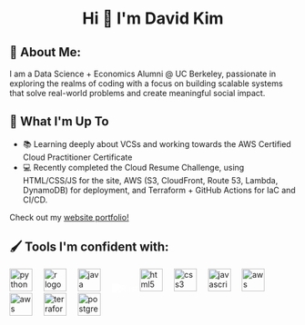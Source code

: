 <h1 align="center">Hi 👋 I'm David Kim
<link rel="stylesheet" type='text/css' href="https://cdn.jsdelivr.net/gh/devicons/devicon@latest/devicon.min.css" />
</h1>

## 💫 About Me:
I am a Data Science + Economics Alumni @ UC Berkeley, passionate in exploring the realms of coding with a focus on building scalable systems that solve real-world problems and create meaningful social impact.

## 🚀 What I'm Up To

- 📚 Learning deeply about VCSs and working towards the AWS Certified Cloud Practitioner Certificate
- 💻 Recently completed the Cloud Resume Challenge, using HTML/CSS/JS for the site, AWS (S3, CloudFront, Route 53, Lambda, DynamoDB) for deployment, and Terraform + GitHub Actions for IaC and CI/CD.

Check out my [website portfolio!](https://davjhkim.com/)

## 🖌️ Tools I'm confident with:
<div align="left">
  <img src="https://cdn.jsdelivr.net/gh/devicons/devicon@latest/icons/python/python-original.svg" height="40" alt="python logo"  />
  <img width="12" />
  <img src="https://cdn.jsdelivr.net/gh/devicons/devicon@latest/icons/r/r-plain.svg" height="40" alt="r logo"  />
  <img width="12" />
  <img src="https://cdn.jsdelivr.net/gh/devicons/devicon/icons/java/java-original.svg" height="40" alt="java logo"  />
  <img width="12" />
  <img src="https://cdn.jsdelivr.net/gh/devicons/devicon@latest/icons/rust/rust-plain.svg" class="logo-white" alt="Rust"/>
  <style> .logo-white { filter: brightness(0) invert(1); } /* black → white */ </style>
  <img src="https://cdn.jsdelivr.net/gh/devicons/devicon/icons/html5/html5-original.svg" height="40" alt="html5 logo"  />
  <img width="12" />
  <img src="https://cdn.jsdelivr.net/gh/devicons/devicon/icons/css3/css3-original.svg" height="40" alt="css3 logo"  />
  <img width="12" />
  <img src="https://cdn.jsdelivr.net/gh/devicons/devicon/icons/javascript/javascript-original.svg" height="40" alt="javascript logo"  />
  <img width="12" />
  <img src="https://cdn.jsdelivr.net/gh/devicons/devicon@latest/icons/amazonwebservices/amazonwebservices-plain-wordmark.svg" height="40" alt="aws logo"  />
  <img width="12" />
  <img src="https://cdn.jsdelivr.net/gh/devicons/devicon@latest/icons/git/git-original.svg" height="40" alt="aws logo"  />
  <img width="12" />
  <img src="https://cdn.jsdelivr.net/gh/devicons/devicon@latest/icons/terraform/terraform-original.svg" height="40" alt="terraform logo"  />
  <img width="12" />
  <img src="https://cdn.jsdelivr.net/gh/devicons/devicon/icons/postgresql/postgresql-original.svg" height="40" alt="postgresql logo"  />
</div>